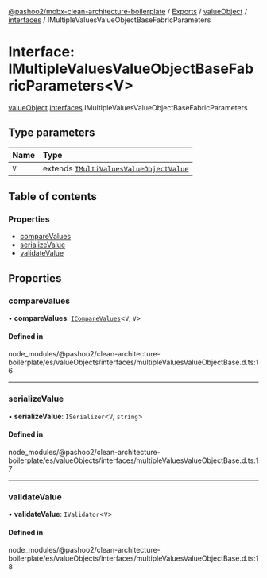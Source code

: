 [@pashoo2/mobx-clean-architecture-boilerplate](../README.md) / [Exports](../modules.md) / [valueObject](../modules/valueobject.md) / [interfaces](../modules/valueobject.interfaces.md) / IMultipleValuesValueObjectBaseFabricParameters

# Interface: IMultipleValuesValueObjectBaseFabricParameters<V\>

[valueObject](../modules/valueobject.md).[interfaces](../modules/valueobject.interfaces.md).IMultipleValuesValueObjectBaseFabricParameters

## Type parameters

| Name | Type |
| :------ | :------ |
| `V` | extends [`IMultiValuesValueObjectValue`](valueobject.interfaces.imultivaluesvalueobjectvalue.md) |

## Table of contents

### Properties

- [compareValues](valueobject.interfaces.imultiplevaluesvalueobjectbasefabricparameters.md#comparevalues)
- [serializeValue](valueobject.interfaces.imultiplevaluesvalueobjectbasefabricparameters.md#serializevalue)
- [validateValue](valueobject.interfaces.imultiplevaluesvalueobjectbasefabricparameters.md#validatevalue)

## Properties

### compareValues

• **compareValues**: [`ICompareValues`](utilities.interfaces.icomparevalues.md)<`V`, `V`\>

#### Defined in

node_modules/@pashoo2/clean-architecture-boilerplate/es/valueObjects/interfaces/multipleValuesValueObjectBase.d.ts:16

___

### serializeValue

• **serializeValue**: `ISerializer`<`V`, `string`\>

#### Defined in

node_modules/@pashoo2/clean-architecture-boilerplate/es/valueObjects/interfaces/multipleValuesValueObjectBase.d.ts:17

___

### validateValue

• **validateValue**: `IValidator`<`V`\>

#### Defined in

node_modules/@pashoo2/clean-architecture-boilerplate/es/valueObjects/interfaces/multipleValuesValueObjectBase.d.ts:18

